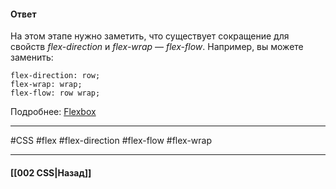 #### Ответ

На этом этапе нужно заметить, что существует сокращение для свойств *flex-direction* и *flex-wrap* — *flex-flow*. Например, вы можете заменить:

```
flex-direction: row;  
flex-wrap: wrap;
flex-flow: row wrap;
```

Подробнее: [Flexbox](https://developer.mozilla.org/ru/docs/Learn/CSS/CSS_layout/Flexbox)

___
#CSS #flex #flex-direction #flex-flow #flex-wrap 

___

#### [[002 CSS|Назад]]

